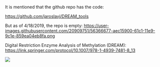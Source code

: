
It is mentioned that the github repo has the code:

https://github.com/jaroslavj/DREAM_tools

But as of 4/18/2019,  the repo is empty: https://user-images.githubusercontent.com/20909751/56366677-aec15900-61c1-11e9-9c1e-859ea04eb8fa.png

Digital Restriction Enzyme Analysis of Methylation (DREAM): 
https://link.springer.com/protocol/10.1007/978-1-4939-7481-8_13


![](https://user-images.githubusercontent.com/20909751/56366869-11b2f000-61c2-11e9-8d48-b50537d96808.png)
